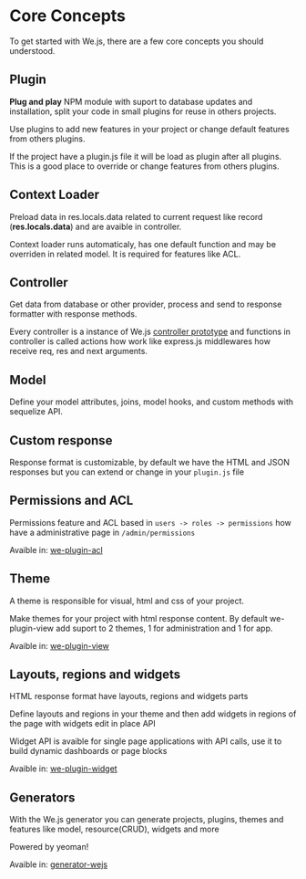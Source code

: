 # Core Concepts

To get started with We.js, there are a few core concepts you should understood.

## Plugin

**Plug and play** NPM module with suport to database updates and installation, split your code in small plugins for reuse in others projects.

Use plugins to add new features in your project or change default features from others plugins.

If the project have a plugin.js file it will be load as plugin after all plugins. This is a good place to override or change features from others plugins.

## Context Loader

Preload data in res.locals.data related to current request like record (**res.locals.data**) and are avaible in controller.

Context loader runs automaticaly, has one default function and may be overriden in related model. It is required for features like ACL.

## Controller

Get data from database or other provider, process and send to response formatter with response methods.

Every controller is a instance of We.js [controller prototype](https://github.com/wejs/we-core/blob/master/lib/class/Controller.js) and functions in controller is called actions how work like express.js middlewares how receive req, res and next arguments.

## Model

Define your model attributes, joins, model hooks, and custom methods with sequelize API.

## Custom response

Response format is customizable, by default we have the HTML and JSON responses but you can extend or change in your `plugin.js` file

## Permissions and ACL 

Permissions feature and ACL based in `users -> roles -> permissions` how have a administrative page in `/admin/permissions`

Avaible in: [we-plugin-acl](https://github.com/wejs/we-plugin-acl)

## Theme

A theme is responsible for visual, html and css of your project.

Make themes for your project with html response content. By default we-plugin-view add suport to 2 themes, 1 for administration and 1 for app.

Avaible in: [we-plugin-view](https://github.com/wejs/we-plugin-view)

## Layouts, regions and widgets

HTML response format have layouts, regions and widgets parts

Define layouts and regions in your theme and then add widgets in regions of the page with widgets edit in place API

Widget API is avaible for single page applications with API calls, use it to build dynamic dashboards or page blocks

Avaible in: [we-plugin-widget](https://github.com/wejs/we-plugin-widget)

## Generators

With the We.js generator you can generate projects, plugins, themes and features like model, resource(CRUD), widgets and more

Powered by yeoman!

Avaible in: [generator-wejs](https://github.com/wejs/generator-wejs)